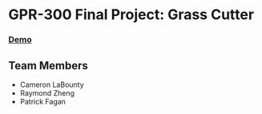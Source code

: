# GPR-300 Final Project: Grass Cutter

### [Demo](https://drive.google.com/file/d/1HF-dKx4W-A0aQNqmrfmgWAcLSy6Ysl2K/view?usp=sharing)

## Team Members
- Cameron LaBounty
- Raymond Zheng
- Patrick Fagan